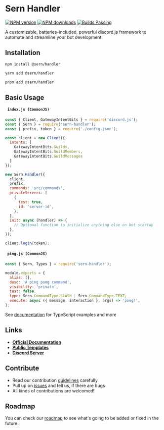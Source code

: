 # Sern Handler

<a href="https://www.npmjs.com/package/@sern/handler">
<img src="https://img.shields.io/npm/v/@sern/handler?maxAge=3600" alt="NPM version" /></a> <a href="https://www.npmjs.com/package/@sern/handler"><img src="https://img.shields.io/npm/dt/@sern/handler?maxAge=3600" alt="NPM downloads" /></a> <a href="https://www.npmjs.com/package/@sern/handler"><img src="https://img.shields.io/badge/builds-stable" alt="Builds Passing"></a>

A customizable, batteries-included, powerful discord.js framework to automate and streamline your bot development.


## Installation

```sh
npm install @sern/handler
```

```sh
yarn add @sern/handler
```

```sh
pnpm add @sern/handler
```

## Basic Usage

#### ` index.js (CommonJS)`

```js
const { Client, GatewayIntentBits } = require('discord.js');
const { Sern } = require('sern-handler');
const { prefix, token } = require('./config.json');

const client = new Client({
  intents: [
    GatewayIntentBits.Guilds,
    GatewayIntentBits.GuildMembers,
    GatewayIntentBits.GuildMessages
  ]
});

new Sern.Handler({
  client,
  prefix,
  commands: 'src/commands',
  privateServers: [
    {
      test: true,
      id: 'server-id',
    },
  ],
  init: async (handler) => {
    // Optional function to initialize anything else on bot startup
  },
});

client.login(token);
```

#### ` ping.js (CommonJS)`

```js
const { Sern, Types } = require('sern-handler');

module.exports = {
  alias: [],
  desc: 'A ping pong command',
  visibility: 'private',
  test: false,
  type: Sern.CommandType.SLASH | Sern.CommandType.TEXT,
  execute: async ({ message, interaction }, args) => 'pong!',
};
```

See [documentation](https://sern-handler.js.org) for TypeScript examples and more

## Links

- **[Official Documentation](https://sern-handler.js.org)**
- **[Public Templates](https://github.com/sern-handler/templates)**
- **[Discord Server](https://discord.com/invite/Yvb7DnqjXX)**

## Contribute

- Read our contribution [guidelines](https://github.com/sern-handler/handler) carefully
- Pull up on [issues](https://github.com/sern-handler/handler/issues) and tell us, if there are bugs
- All kinds of contributions are welcomed!

## Roadmap

You can check our [roadmap](https://github.com/sern-handler/roadmap) to see what's going to be added or fixed in the future.
